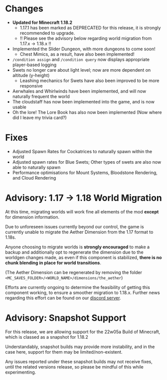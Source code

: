 # Changes

- **Updated for Minecraft 1.18.2**
  - 1.17.1 has been marked as DEPRECATED for this release, it is strongly recommended to upgrade.
  - !! Please see the advisory below regarding world migration from 1.17.x -> 1.18.x !!
- Implemented the Slider Dungeon, with more dungeons to come soon!
  - Chest Mimics, as a result, have also been implemented!
- `/condition assign` and `/condition query` now displays appropriate player-based logging
- Swets no longer care about light level; now are more dependent on altitude (y-height)
  - Leashing mechanics for Swets have also been improved to be more responsive
- Aerwhales and Whirlwinds have been implemented, and will now naturally frequent the world
- The cloudstaff has now been implemented into the game, and is now usable
- Oh the lore! The Lore Book has also now been implemented (Now where did I leave my trivia card?)


# Fixes

- Adjusted Spawn Rates for Cockatrices to naturally spawn within the world
- Adjusted spawn rates for Blue Swets; Other types of swets are also now able to naturally spawn
- Performance optimisations for Mount Systems, Bloodstone Rendering, and Cloud Rendering

# Advisory: 1.17 -> 1.18 World Migration

At this time, migrating worlds will work fine all elements of the mod **except** for dimension information.

Due to unforeseen issues currently beyond our control, the game is currently unable to migrate the Aether Dimension from the 1.17 format to 1.18s.

Anyone choosing to migrate worlds is **strongly encouraged** to make a backup and additionally opt to regenerate the dimension due to the worldgen changes made,
as even if this component is stabilized, **there is no chunk blending in place for world transitions**.

(The Aether Dimension can be regenerated by removing the folder `<MC_SAVES_FOLDER>/<WORLD_NAME>/dimensions/the_aether`)

Efforts are currently ongoing to determine the feasibility of getting this component working, to ensure a smoother migration to 1.18.x.
Further news regarding this effort can be found on our [discord server](https://discord.com/invite/wmMa47n).

# Advisory: Snapshot Support

For this release, we are allowing support for the 22w05a Build of Minecraft, which is classed as a snapshot for 1.18.2

Understandably, snapshot builds may provide more instability, and in the case here, support for them may be limited/non-existent.

Any issues reported under these snapshot builds may not receive fixes, until the related versions release, so please be mindful of this while experimenting.
